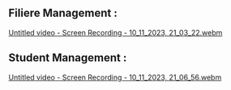 ## Filiere Management :

[Untitled video - Screen Recording - 10_11_2023, 21_03_22.webm](https://github.com/MeedMn/school-ejb/assets/83285306/8b73d418-db98-45e1-b2e5-2170abf231f0)

## Student Management :

[Untitled video - Screen Recording - 10_11_2023, 21_06_56.webm](https://github.com/MeedMn/school-ejb/assets/83285306/75700045-aa3a-4115-97b3-698581efb6ad)
